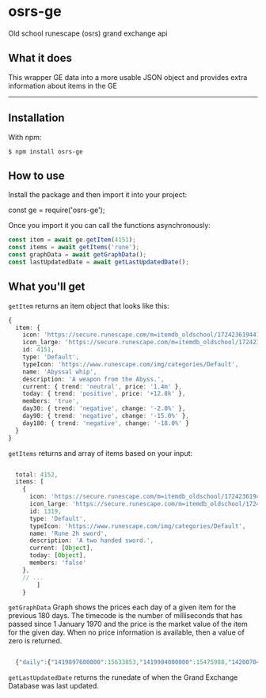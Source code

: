 # osrs-ge
Old school runescape (osrs) grand exchange api


## What it does

This wrapper GE data into a more usable JSON object and provides extra information about items in the GE

---
## Installation

With npm:

```
$ npm install osrs-ge
```

## How to use

Install the package and then import it into your project:

const ge = require('osrs-ge');

Once you import it you can call the functions asynchronously:

```typescript
const item = await ge.getItem(4151);
const items = await getItems('rune');
const graphData = await getGraphData();
const lastUpdatedDate = await getLastUpdatedDate();
```
## What you'll get

`getItem` returns an item object that looks like this:

```typescript
{
  item: {
    icon: 'https://secure.runescape.com/m=itemdb_oldschool/1724236194410_obj_sprite.gif?id=4151',
    icon_large: 'https://secure.runescape.com/m=itemdb_oldschool/1724236194410_obj_big.gif?id=4151',
    id: 4151,
    type: 'Default',
    typeIcon: 'https://www.runescape.com/img/categories/Default',
    name: 'Abyssal whip',
    description: 'A weapon from the Abyss.',
    current: { trend: 'neutral', price: '1.4m' },
    today: { trend: 'positive', price: '+12.8k' },
    members: 'true',
    day30: { trend: 'negative', change: '-2.0%' },
    day90: { trend: 'negative', change: '-15.0%' },
    day180: { trend: 'negative', change: '-18.0%' }
  }
}
```

`getItems` returns and array of items based on your input:

```typescript

  total: 4152,
  items: [
    {
      icon: 'https://secure.runescape.com/m=itemdb_oldschool/1724236194410_obj_sprite.gif?id=1319',
      icon_large: 'https://secure.runescape.com/m=itemdb_oldschool/1724236194410_obj_big.gif?id=1319',
      id: 1319,
      type: 'Default',
      typeIcon: 'https://www.runescape.com/img/categories/Default',
      name: 'Rune 2h sword',
      description: 'A two handed sword.',
      current: [Object],
      today: [Object],
      members: 'false'
    },
    // ...
        ]
    }
```

`getGraphData` Graph shows the prices each day of a given item for the previous 180 days. The timecode is the number of milliseconds that has passed since 1 January 1970 and the price is the market value of the item for the given day. When no price information is available, then a value of zero is returned.

```typescript

  {"daily":{"1419897600000":15633853,"1419984000000":15475988,"1420070400000":15379017},"average":{"1419897600000":14708793,"1419984000000":14764787,"1420070400000":148288055}}
```

`getLastUpdatedDate` returns the runedate of when the Grand Exchange Database was last updated.